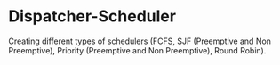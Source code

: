 # Dispatcher-Scheduler

Creating different types of schedulers (FCFS, SJF (Preemptive and Non Preemptive), Priority (Preemptive and Non Preemptive), Round Robin).
